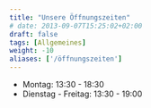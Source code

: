 ```yaml
---
title: "Unsere Öffnungszeiten"
# date: 2013-09-07T15:25:02+02:00
draft: false
tags: [Allgemeines]
weight: -10
aliases: ['/öffnungszeiten']
---
```


- Montag:                 13:30 - 18:30
- Dienstag - Freitag:               13:30 - 19:00

